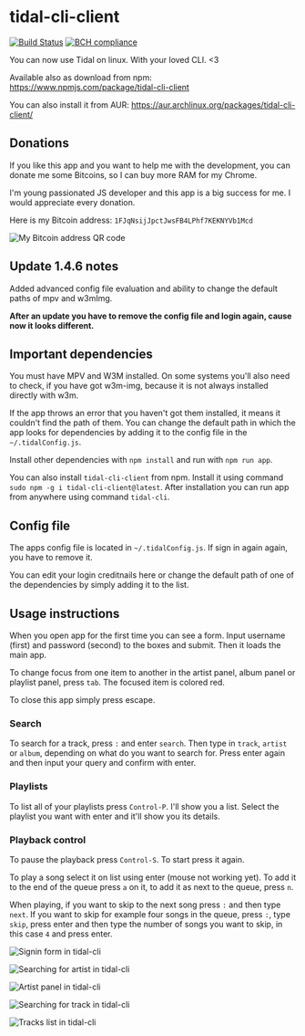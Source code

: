 # tidal-cli-client 
[![Build Status](https://travis-ci.org/okonek/tidal-cli-client.svg?branch=master)](https://travis-ci.org/okonek/tidal-cli-client) [![BCH compliance](https://bettercodehub.com/edge/badge/okonek/tidal-cli-client?branch=master)](https://bettercodehub.com/)

You can now use Tidal on linux. With your loved CLI. &lt;3

Available also as download from npm: https://www.npmjs.com/package/tidal-cli-client

You can also install it from AUR: https://aur.archlinux.org/packages/tidal-cli-client/

## Donations
If you like this app and you want to help me with the development, you can donate me some Bitcoins, so I can buy more RAM for my Chrome.

I'm young passionated JS developer and this app is a big success for me. I would appreciate every donation.

Here is my Bitcoin address: `1FJqNsijJpctJwsFB4LPhf7KEKNYVb1Mcd`

![My Bitcoin address QR code](https://user-images.githubusercontent.com/24360027/38766930-e4610220-3fc8-11e8-91e5-da55e1ae4811.png)


## Update 1.4.6 notes
Added advanced config file evaluation and ability to change the default paths of mpv and w3mImg.

**After an update you have to remove the config file and login again, cause now it looks different.**

## Important dependencies
You must have MPV and W3M installed. On some systems you'll also need to check, if you have got w3m-img, because it is not always installed directly with w3m.

If the app throws an error that you haven't got them installed, it means it couldn't find the path of them. You can change the default path in which the app looks for dependencies by adding it to the config file in the `~/.tidalConfig.js`.

Install other dependencies with `npm install` and run with `npm run app`. 

You can also install `tidal-cli-client` from npm. Install it using command `sudo npm -g i tidal-cli-client@latest`. After installation you can run app from anywhere using command `tidal-cli`.

## Config file
The apps config file is located in `~/.tidalConfig.js`. If sign in again again, you have to remove it. 

You can edit your login creditnails here or change the default path of one of the dependencies by simply adding it to the list. 

## Usage instructions
When you open app for the first time you can see a form. Input username (first) and password (second) to the boxes and submit. Then it loads the main app. 

To change focus from one item to another in the artist panel, album panel or playlist panel, press `tab`. The focused item is colored red.

To close this app simply press escape.

### Search
To search for a track, press `:` and enter `search`. Then type in `track`, `artist` or `album`, depending on what do you want to search for. Press enter again and then input your query and confirm with enter.

### Playlists
To list all of your playlists press `Control-P`. I'll show you a list. Select the playlist you want with enter and it'll show you its details.

### Playback control
To pause the playback press `Control-S`. To start press it again. 

To play a song select it on list using enter (mouse not working yet). To add it to the end of the queue press `a` on it, to add it as next to the queue, press `n`.

When playing, if you want to skip to the next song press `:` and then type `next`. If you want to skip for example four songs in the queue, press `:`, type `skip`, press enter and then type the number of songs you want to skip, in this case `4` and press enter.



![Signin form in tidal-cli](https://user-images.githubusercontent.com/24360027/34915577-60560934-f929-11e7-80d0-2282680f09c5.png)

![Searching for artist in tidal-cli](https://user-images.githubusercontent.com/24360027/34915576-60372c3a-f929-11e7-964d-f98fcc951926.png)

![Artist panel in tidal-cli](https://user-images.githubusercontent.com/24360027/34915622-de49b8e0-f929-11e7-9960-e626405d8e71.png)

![Searching for track in tidal-cli](https://user-images.githubusercontent.com/24360027/34915577-60560934-f929-11e7-80d0-2282680f09c5.png)

![Tracks list in tidal-cli](https://user-images.githubusercontent.com/24360027/34915580-60ca4a1a-f929-11e7-9073-5860fcb84a86.png)

